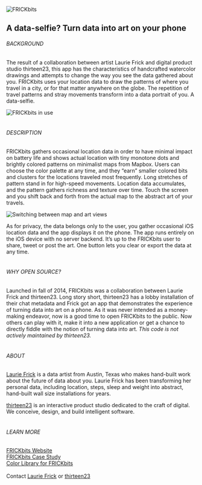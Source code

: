 ![FRICKbits](https://s3.amazonaws.com/t23-frickbits/images/FRI_Logo.png "FRICKbits")

## A data-selfie? Turn data into art on your phone

###### BACKGROUND

The result of a collaboration between artist Laurie Frick and digital product studio thirteen23, this app has the characteristics of handcrafted watercolor drawings and attempts to change the way you see the data gathered about you. FRICKbits uses your location data to draw the patterns of where you travel in a city, or for that matter anywhere on the globe. The repetition of travel patterns and stray movements transform into a data portrait of you. A data-selfie.

![FRICKbits in use](https://s3.amazonaws.com/t23-frickbits/images/FRI_Photo.jpg "FRICKbits in use")
<br /><br />

###### DESCRIPTION

FRICKbits gathers occasional location data in order to have minimal impact on battery life and shows actual location with tiny monotone dots and brightly colored patterns on minimalist maps from Mapbox. Users can choose the color palette at any time, and they “earn” smaller colored bits and clusters for the locations traveled most frequently. Long stretches of pattern stand in for high-speed movements. Location data accumulates, and the pattern gathers richness and texture over time. Touch the screen and you shift back and forth from the actual map to the abstract art of your travels.<br />

![Switching between map and art views](https://s3.amazonaws.com/t23-frickbits/images/FRI_Animation.gif "Switching between map and art views")

As for privacy, the data belongs only to the user, you gather occasional iOS location data and the app displays it on the phone. The app runs entirely on the iOS device with no server backend. It’s up to the FRICKbits user to share, tweet or post the art. One button lets you clear or export the data at any time. 
<br /><br />


###### WHY OPEN SOURCE?

Launched in fall of 2014, FRICKbits was a collaboration between Laurie Frick and thirteen23. Long story short, thirteen23 has a lobby installation of their chat metadata and Frick got an app that demonstrates the experience of turning data into art on a phone. As it was never intended as a money-making endeavor, now is a good time to open FRICKbits to the public. Now others can play with it, make it into a new application or get a chance to directly fiddle with the notion of turning data into art.
*This code is not actively maintained by thirteen23.*
<br /><br />


###### ABOUT

[Laurie Frick](http://www.lauriefrick.com/) is a data artist from Austin, Texas who makes hand-built work about the future of data about you. Laurie Frick has been transforming her personal data, including location, steps, sleep and weight into abstract, hand-built wall size installations for years.

[thirteen23](http://thirteen23.com/projects/frickbits/) is an interactive product studio dedicated to the craft of digital. We conceive, design, and build intelligent software.
<br /><br />


###### LEARN MORE
[FRICKbits Website](http://www.frickbits.com/)<br />
[FRICKbits Case Study](http://thirteen23.com/projects/frickbits/)<br />
[Color Library for FRICKbits](https://medium.com/hello-thirteen23/ios-color-library-b48053950e2c)<br />
<br />
Contact [Laurie Frick](mailto:laurie@lauriefrick.com) or [thirteen23](mailto:hello@thirteen23.com)
